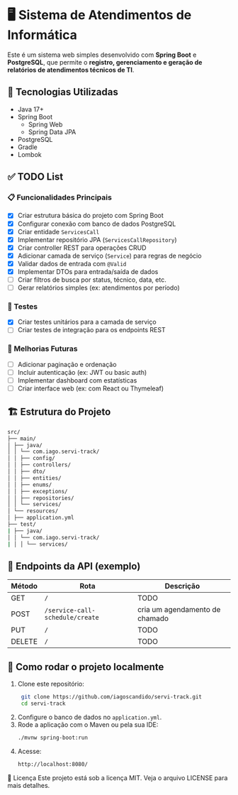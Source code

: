 # 🖥️ Sistema de Atendimentos de Informática

Este é um sistema web simples desenvolvido com **Spring Boot** e **PostgreSQL**, que permite o **registro, gerenciamento e geração de relatórios de atendimentos técnicos de TI**.

## 🚀 Tecnologias Utilizadas

- Java 17+
- Spring Boot
    - Spring Web
    - Spring Data JPA
- PostgreSQL
- Gradle
- Lombok

## ✅ TODO List

### 📋 Funcionalidades Principais

- [x] Criar estrutura básica do projeto com Spring Boot
- [x] Configurar conexão com banco de dados PostgreSQL
- [x] Criar entidade `ServicesCall`
- [x] Implementar repositório JPA (`ServicesCallRepository`)
- [x] Criar controller REST para operações CRUD
- [x] Adicionar camada de serviço (`Service`) para regras de negócio
- [x] Validar dados de entrada com `@Valid`
- [x] Implementar DTOs para entrada/saída de dados
- [ ] Criar filtros de busca por status, técnico, data, etc.
- [ ] Gerar relatórios simples (ex: atendimentos por período)

### 🧪 Testes

- [x] Criar testes unitários para a camada de serviço
- [ ] Criar testes de integração para os endpoints REST

### 💅 Melhorias Futuras

- [ ] Adicionar paginação e ordenação
- [ ] Incluir autenticação (ex: JWT ou basic auth)
- [ ] Implementar dashboard com estatísticas
- [ ] Criar interface web (ex: com React ou Thymeleaf)

## 🏗️ Estrutura do Projeto
```bash
src/
├── main/
│ ├── java/
│ │ └── com.iago.servi-track/
│ │ ├── config/
│ │ ├── controllers/
│ │ ├── dto/
│ │ ├── entities/
│ │ ├── enums/
│ │ ├── exceptions/
│ │ ├── repositories/
│ │ └── services/
│ └── resources/
│ ├── application.yml
├── test/
| ├── java/
│ │ └── com.iago.servi-track/
| │ │ └── services/
```

## 📡 Endpoints da API (exemplo)

| Método | Rota                            | Descrição                      |
|--------|---------------------------------|--------------------------------|
| GET    | `/`                             | TODO                           |
| POST   | `/service-call-schedule/create` | cria um agendamento de chamado |
| PUT    | `/`                             | TODO                           |
| DELETE | `/`                             | TODO                           |

## 🧪 Como rodar o projeto localmente
1. Clone este repositório:
   ```bash
    git clone https://github.com/iagoscandido/servi-track.git
    cd servi-track
    ```
2. Configure o banco de dados no `application.yml`.
3. Rode a aplicação com o Maven ou pela sua IDE:
    ```bash
    ./mvnw spring-boot:run
    ```
4. Acesse:
    ```bash
    http://localhost:8080/
    ```
📄 Licença
Este projeto está sob a licença MIT. Veja o arquivo LICENSE para mais detalhes.

